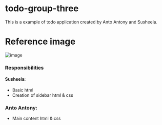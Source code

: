 # todo-group-three
This is a example of todo application created by Anto Antony and Susheela.


# Reference image
![image](https://github.com/three38inc/todo-group-three/assets/150230816/6ca32fe0-8a2d-4594-8720-3de8413731fb)

### Responsibilities

#### Susheela:
- Basic html
- Creation of sidebar html & css

### Anto Antony:
- Main content html & css
